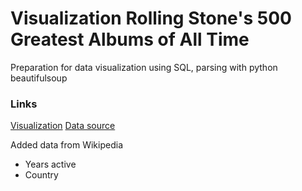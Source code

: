 # Visualization Rolling Stone's 500 Greatest Albums of All Time

Preparation for data visualization using SQL, parsing with python beautifulsoup

### Links
[Visualization](https://public.tableau.com/app/profile/kate5782/viz/Albumsw20/Sheet3?publish=yes) 
[Data source](https://data.world/notgibs/rolling-stones-top-500-albums)


Added data from Wikipedia 
* Years active
* Country
